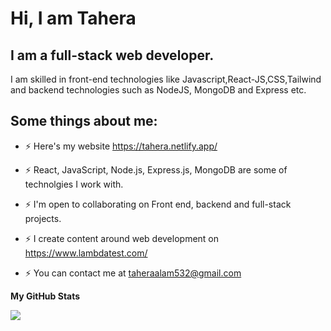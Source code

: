 Hi, I am Tahera
=======================

I am a full-stack web developer.
----------------------------

I am skilled in front-end technologies like Javascript,React-JS,CSS,Tailwind and backend technologies such as NodeJS, MongoDB and Express etc. 

## Some things about me:

* ⚡ Here's my website https://tahera.netlify.app/

* ⚡ React, JavaScript, Node.js, Express.js, MongoDB are some of technolgies I work with.

* ⚡ I'm open to collaborating on Front end, backend and full-stack projects.
 
* ⚡  I create content around web development on https://www.lambdatest.com/

* ⚡  You can contact me at [taheraalam532@gmail.com](mailto:taheraalam532@gmail.com) 





<b>My GitHub Stats</b>

<a href="http://www.github.com/Undisclosed64"><img src="https://github-readme-streak-stats.herokuapp.com/?user=Undisclosed64&stroke=ffffff&background=1c1917&ring=0891b2&fire=0891b2&currStreakNum=ffffff&currStreakLabel=0891b2&sideNums=ffffff&sideLabels=ffffff&dates=ffffff&hide_border=true" /></a>





